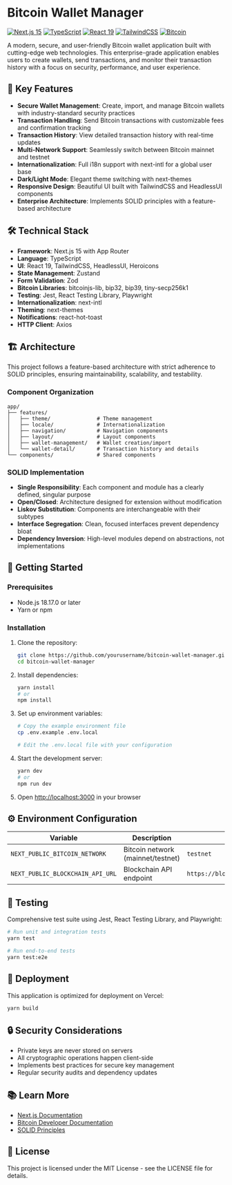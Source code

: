 # Bitcoin Wallet Manager

[![Next.js 15](https://img.shields.io/badge/Next.js-15.1.6-black?style=flat&logo=next.js)](https://nextjs.org/)
[![TypeScript](https://img.shields.io/badge/TypeScript-5-blue?style=flat&logo=typescript)](https://www.typescriptlang.org/)
[![React 19](https://img.shields.io/badge/React-19.0.0-61DAFB?style=flat&logo=react)](https://react.dev/)
[![TailwindCSS](https://img.shields.io/badge/TailwindCSS-3.4-38B2AC?style=flat&logo=tailwind-css)](https://tailwindcss.com/)
[![Bitcoin](https://img.shields.io/badge/Bitcoin-Network-orange?style=flat&logo=bitcoin)](https://bitcoin.org/)

A modern, secure, and user-friendly Bitcoin wallet application built with cutting-edge web technologies. This enterprise-grade application enables users to create wallets, send transactions, and monitor their transaction history with a focus on security, performance, and user experience.

## 🚀 Key Features

- **Secure Wallet Management**: Create, import, and manage Bitcoin wallets with industry-standard security practices
- **Transaction Handling**: Send Bitcoin transactions with customizable fees and confirmation tracking
- **Transaction History**: View detailed transaction history with real-time updates
- **Multi-Network Support**: Seamlessly switch between Bitcoin mainnet and testnet
- **Internationalization**: Full i18n support with next-intl for a global user base
- **Dark/Light Mode**: Elegant theme switching with next-themes
- **Responsive Design**: Beautiful UI built with TailwindCSS and HeadlessUI components
- **Enterprise Architecture**: Implements SOLID principles with a feature-based architecture

## 🛠️ Technical Stack

- **Framework**: Next.js 15 with App Router
- **Language**: TypeScript
- **UI**: React 19, TailwindCSS, HeadlessUI, Heroicons
- **State Management**: Zustand
- **Form Validation**: Zod
- **Bitcoin Libraries**: bitcoinjs-lib, bip32, bip39, tiny-secp256k1
- **Testing**: Jest, React Testing Library, Playwright
- **Internationalization**: next-intl
- **Theming**: next-themes
- **Notifications**: react-hot-toast
- **HTTP Client**: Axios

## 🏗️ Architecture

This project follows a feature-based architecture with strict adherence to SOLID principles, ensuring maintainability, scalability, and testability.

### Component Organization

```
app/
├── features/
│   ├── theme/               # Theme management
│   ├── locale/              # Internationalization
│   ├── navigation/          # Navigation components
│   ├── layout/              # Layout components
│   ├── wallet-management/   # Wallet creation/import
│   └── wallet-detail/       # Transaction history and details
└── components/              # Shared components
```

### SOLID Implementation

- **Single Responsibility**: Each component and module has a clearly defined, singular purpose
- **Open/Closed**: Architecture designed for extension without modification
- **Liskov Substitution**: Components are interchangeable with their subtypes
- **Interface Segregation**: Clean, focused interfaces prevent dependency bloat
- **Dependency Inversion**: High-level modules depend on abstractions, not implementations

## 🚦 Getting Started

### Prerequisites

- Node.js 18.17.0 or later
- Yarn or npm

### Installation

1. Clone the repository:

   ```bash
   git clone https://github.com/yourusername/bitcoin-wallet-manager.git
   cd bitcoin-wallet-manager
   ```

2. Install dependencies:

   ```bash
   yarn install
   # or
   npm install
   ```

3. Set up environment variables:

   ```bash
   # Copy the example environment file
   cp .env.example .env.local

   # Edit the .env.local file with your configuration
   ```

4. Start the development server:

   ```bash
   yarn dev
   # or
   npm run dev
   ```

5. Open [http://localhost:3000](http://localhost:3000) in your browser

## ⚙️ Environment Configuration

| Variable                         | Description                       | Example                                |
| -------------------------------- | --------------------------------- | -------------------------------------- |
| `NEXT_PUBLIC_BITCOIN_NETWORK`    | Bitcoin network (mainnet/testnet) | `testnet`                              |
| `NEXT_PUBLIC_BLOCKCHAIN_API_URL` | Blockchain API endpoint           | `https://blockstream.info/testnet/api` |

## 🧪 Testing

Comprehensive test suite using Jest, React Testing Library, and Playwright:

```bash
# Run unit and integration tests
yarn test

# Run end-to-end tests
yarn test:e2e
```

## 🚀 Deployment

This application is optimized for deployment on Vercel:

```bash
yarn build
```

## 🔒 Security Considerations

- Private keys are never stored on servers
- All cryptographic operations happen client-side
- Implements best practices for secure key management
- Regular security audits and dependency updates

## 📚 Learn More

- [Next.js Documentation](https://nextjs.org/docs)
- [Bitcoin Developer Documentation](https://developer.bitcoin.org/)
- [SOLID Principles](https://en.wikipedia.org/wiki/SOLID)

## 📄 License

This project is licensed under the MIT License - see the LICENSE file for details.
